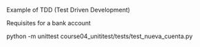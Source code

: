 Example of TDD (Test Driven Development)

Requisites for a bank account

python -m unittest course04_unititest/tests/test_nueva_cuenta.py